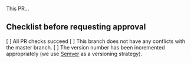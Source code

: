This PR...

## Checklist before requesting approval

[ ] All PR checks succeed
[ ] This branch does not have any conflicts with the master branch.
[ ] The version number has been incremented appropriately (we use [Semver](https://semver.org/) as a versioning strategy).

